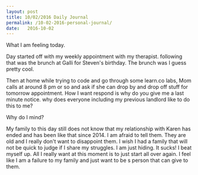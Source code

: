 ```yaml
---
layout: post
title: 10/02/2016 Daily Journal
permalink: /10-02-2016-personal-journal/
date:   2016-10-02
---
```


What I am feeling today.

Day started off with my weekly appointment with my therapist. following that was the brunch at Galli for Steven's birthday. The brunch was I guess pretty cool.

Then at home while trying to code and go through some learn.co labs, Mom calls at around 8 pm or so and ask if she can drop by and drop off stuff for tomorrow appointment. How I want respond is why do you give me a last minute notice. why does everyone including my previous landlord like to do this to me?

Why do I mind?

My family to this day still does not know that my relationship with Karen has ended and has been like that since 2014. I am afraid to tell them. They are old and I really don't want to disappoint them. I wish I had a family that will not be quick to judge if I share my struggles. I am just hiding. It sucks! I beat myself up. All I really want at this moment is to just start all over again. I feel like I am a failure to my family and just want to be s person that can give to them.
